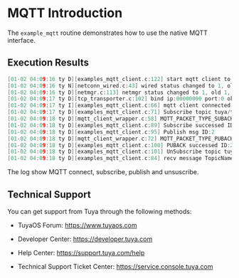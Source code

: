 # MQTT Introduction
The `example_mqtt` routine demonstrates how to use the native MQTT interface.

## Execution Results
```c
[01-02 04:09:16 ty D][examples_mqtt_client.c:122] start mqtt client to broker.emqx.io
[01-02 04:09:16 ty N][netconn_wired.c:43] wired status changed to 1, old stat: 1
[01-02 04:09:16 ty D][netmgr.c:113] netmgr status changed to 1, old 1, active 2
[01-02 04:09:17 ty D][tcp_transporter.c:102] bind ip:00000000 port:0 ok
[01-02 04:09:17 ty I][examples_mqtt_client.c:66] mqtt client connected! try to subscribe tuya/tos-test
[01-02 04:09:17 ty D][examples_mqtt_client.c:71] Subscribe topic tuya/tos-test ID:1
[01-02 04:09:18 ty D][mqtt_client_wrapper.c:58] MQTT_PACKET_TYPE_SUBACK id:1
[01-02 04:09:18 ty D][examples_mqtt_client.c:89] Subscribe successed ID:1
[01-02 04:09:18 ty D][examples_mqtt_client.c:95] Publish msg ID:2
[01-02 04:09:18 ty D][mqtt_client_wrapper.c:72] MQTT_PACKET_TYPE_PUBACK id:2
[01-02 04:09:18 ty D][examples_mqtt_client.c:100] PUBACK successed ID:2
[01-02 04:09:18 ty D][examples_mqtt_client.c:101] UnSubscribe topic tuya/tos-test
[01-02 04:09:18 ty D][examples_mqtt_client.c:84] recv message TopicName:tuya/tos-test, payload len:32
```
The log show MQTT connect, subscribe, publish and unsuscribe.

## Technical Support

You can get support from Tuya through the following methods:

- TuyaOS Forum: https://www.tuyaos.com

- Developer Center: https://developer.tuya.com

- Help Center: https://support.tuya.com/help

- Technical Support Ticket Center: https://service.console.tuya.com